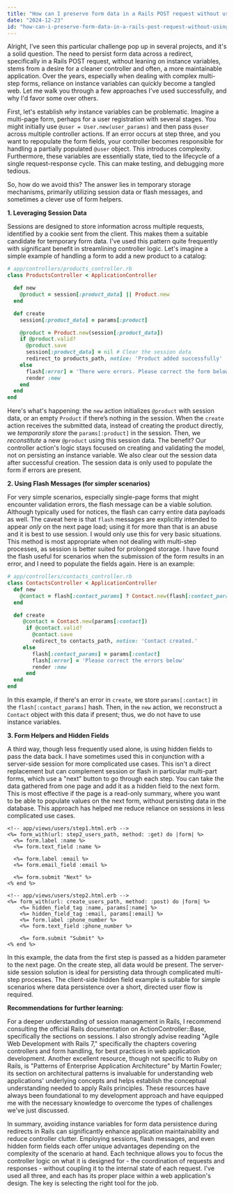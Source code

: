 ```yaml
---
title: "How can I preserve form data in a Rails POST request without using instance variables?"
date: "2024-12-23"
id: "how-can-i-preserve-form-data-in-a-rails-post-request-without-using-instance-variables"
---
```


Alright,  I’ve seen this particular challenge pop up in several projects, and it's a solid question. The need to persist form data across a redirect, specifically in a Rails POST request, without leaning on instance variables, stems from a desire for a cleaner controller and often, a more maintainable application. Over the years, especially when dealing with complex multi-step forms, reliance on instance variables can quickly become a tangled web. Let me walk you through a few approaches I've used successfully, and why I'd favor some over others.

First, let's establish *why* instance variables can be problematic. Imagine a multi-page form, perhaps for a user registration with several stages. You might initially use `@user = User.new(user_params)` and then pass `@user` across multiple controller actions. If an error occurs at step three, and you want to repopulate the form fields, your controller becomes responsible for handling a partially populated `@user` object. This introduces complexity. Furthermore, these variables are essentially state, tied to the lifecycle of a single request-response cycle. This can make testing, and debugging more tedious.

So, how do we avoid this? The answer lies in temporary storage mechanisms, primarily utilizing session data or flash messages, and sometimes a clever use of form helpers.

**1. Leveraging Session Data**

Sessions are designed to store information across multiple requests, identified by a cookie sent from the client. This makes them a suitable candidate for temporary form data. I've used this pattern quite frequently with significant benefit in streamlining controller logic. Let's imagine a simple example of handling a form to add a new product to a catalog:

```ruby
# app/controllers/products_controller.rb
class ProductsController < ApplicationController

  def new
    @product = session[:product_data] || Product.new
  end

  def create
    session[:product_data] = params[:product]

    @product = Product.new(session[:product_data])
    if @product.valid?
      @product.save
      session[:product_data] = nil # Clear the session data
      redirect_to products_path, notice: 'Product added successfully'
    else
      flash[:error] = 'There were errors. Please correct the form below.'
      render :new
    end
  end
end
```

Here's what's happening: the `new` action initializes `@product` with session data, or an empty `Product` if there’s nothing in the session. When the `create` action receives the submitted data, instead of creating the product directly, we *temporarily store* the `params[:product]` in the session. Then, we *reconstitute* a new `@product` using this session data. The benefit? Our controller action's logic stays focused on creating and validating the model, not on persisting an instance variable. We also clear out the session data after successful creation. The session data is only used to populate the form if errors are present.

**2. Using Flash Messages (for simpler scenarios)**

For very simple scenarios, especially single-page forms that might encounter validation errors, the flash message can be a viable solution. Although typically used for notices, the flash can carry entire data payloads as well. The caveat here is that `flash` messages are explicitly intended to appear *only* on the next page load; using it for more than that is an abuse and it is best to use session. I would only use this for very basic situations. This method is most appropriate when not dealing with multi-step processes, as session is better suited for prolonged storage. I have found the flash useful for scenarios when the submission of the form results in an error, and I need to populate the fields again. Here is an example:

```ruby
# app/controllers/contacts_controller.rb
class ContactsController < ApplicationController
  def new
    @contact = flash[:contact_params] ? Contact.new(flash[:contact_params]) : Contact.new
  end

  def create
     @contact = Contact.new(params[:contact])
      if @contact.valid?
        @contact.save
        redirect_to contacts_path, notice: 'Contact created.'
     else
        flash[:contact_params] = params[:contact]
        flash[:error] = 'Please correct the errors below'
        render :new
      end
  end
end
```

In this example, if there's an error in `create`, we store `params[:contact]` in the `flash[:contact_params]` hash. Then, in the `new` action, we reconstruct a `Contact` object with this data if present; thus, we do not have to use instance variables.

**3. Form Helpers and Hidden Fields**

A third way, though less frequently used alone, is using hidden fields to pass the data back. I have sometimes used this in conjunction with a server-side session for more complicated use cases. This isn't a direct replacement but can complement session or flash in particular multi-part forms, which use a "next" button to go through each step. You can take the data gathered from one page and add it as a hidden field to the next form. This is most effective if the page is a read-only summary, where you want to be able to populate values on the next form, without persisting data in the database. This approach has helped me reduce reliance on sessions in less complicated use cases.

```erb
<!-- app/views/users/step1.html.erb -->
<%= form_with(url: step2_users_path, method: :get) do |form| %>
  <%= form.label :name %>
  <%= form.text_field :name %>

  <%= form.label :email %>
  <%= form.email_field :email %>

  <%= form.submit "Next" %>
<% end %>

<!-- app/views/users/step2.html.erb -->
<%= form_with(url: create_users_path, method: :post) do |form| %>
    <%= hidden_field_tag :name, params[:name] %>
    <%= hidden_field_tag :email, params[:email] %>
    <%= form.label :phone_number %>
    <%= form.text_field :phone_number %>

    <%= form.submit "Submit" %>
<% end %>

```

In this example, the data from the first step is passed as a hidden parameter to the next page. On the create step, all data would be present. The server-side session solution is ideal for persisting data through complicated multi-step processes. The client-side hidden field example is suitable for simple scenarios where data persistence over a short, directed user flow is required.

**Recommendations for further learning:**

For a deeper understanding of session management in Rails, I recommend consulting the official Rails documentation on ActionController::Base, specifically the sections on sessions. I also strongly advise reading "Agile Web Development with Rails 7," specifically the chapters covering controllers and form handling, for best practices in web application development. Another excellent resource, though not specific to Ruby on Rails, is "Patterns of Enterprise Application Architecture" by Martin Fowler; its section on architectural patterns is invaluable for understanding web applications' underlying concepts and helps establish the conceptual understanding needed to apply Rails principles. These resources have always been foundational to my development approach and have equipped me with the necessary knowledge to overcome the types of challenges we've just discussed.

In summary, avoiding instance variables for form data persistence during redirects in Rails can significantly enhance application maintainability and reduce controller clutter. Employing sessions, flash messages, and even hidden form fields each offer unique advantages depending on the complexity of the scenario at hand. Each technique allows you to focus the controller logic on what it is designed for - the coordination of requests and responses - without coupling it to the internal state of each request. I've used all three, and each has its proper place within a web application's design. The key is selecting the right tool for the job.
